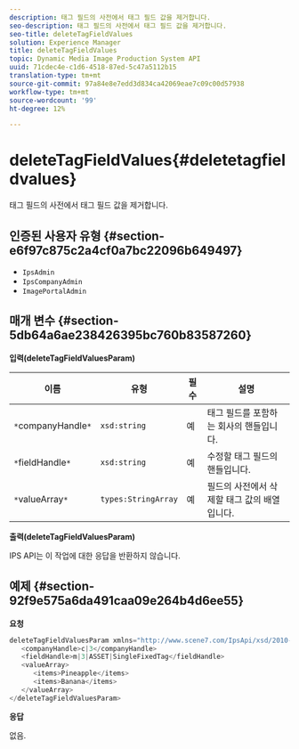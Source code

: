 ```yaml
---
description: 태그 필드의 사전에서 태그 필드 값을 제거합니다.
seo-description: 태그 필드의 사전에서 태그 필드 값을 제거합니다.
seo-title: deleteTagFieldValues
solution: Experience Manager
title: deleteTagFieldValues
topic: Dynamic Media Image Production System API
uuid: 71cdec4e-c1d6-4518-87ed-5c47a5112b15
translation-type: tm+mt
source-git-commit: 97a84e8e7edd3d834ca42069eae7c09c00d57938
workflow-type: tm+mt
source-wordcount: '99'
ht-degree: 12%

---
```



# deleteTagFieldValues{#deletetagfieldvalues}

태그 필드의 사전에서 태그 필드 값을 제거합니다.

## 인증된 사용자 유형 {#section-e6f97c875c2a4cf0a7bc22096b649497}

* `IpsAdmin`
* `IpsCompanyAdmin`
* `ImagePortalAdmin`

## 매개 변수 {#section-5db64a6ae238426395bc760b83587260}

**입력(deleteTagFieldValuesParam)**

| 이름 | 유형 | 필수 | 설명 |
|---|---|---|---|
| `*`companyHandle`*` | `xsd:string` | 예 | 태그 필드를 포함하는 회사의 핸들입니다. |
| `*`fieldHandle`*` | `xsd:string` | 예 | 수정할 태그 필드의 핸들입니다. |
| `*`valueArray`*` | `types:StringArray` | 예 | 필드의 사전에서 삭제할 태그 값의 배열입니다. |

**출력(deleteTagFieldValuesParam)**

IPS API는 이 작업에 대한 응답을 반환하지 않습니다.

## 예제 {#section-92f9e575a6da491caa09e264b4d6ee55}

**요청**

```java
deleteTagFieldValuesParam xmlns="http://www.scene7.com/IpsApi/xsd/2010-01-31">
   <companyHandle>c|3</companyHandle>
   <fieldHandle>m|3|ASSET|SingleFixedTag</fieldHandle>
   <valueArray>
      <items>Pineapple</items>
      <items>Banana</items>
   </valueArray>
</deleteTagFieldValuesParam>
```

**응답**

없음.
